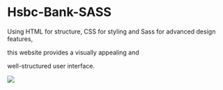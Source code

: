 <h1>Hsbc-Bank-SASS</h1>

Using HTML for structure, CSS for styling and Sass for advanced design features, 

this website provides a visually appealing and 

well-structured user interface.

![](video-gif.gif)
